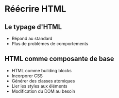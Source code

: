 # Réécrire HTML

## Le typage d'HTML

* Répond au standard
* Plus de problèmes de comportements

## HTML comme composante de base

* HTML comme building blocks
* Incorporer CSS
* Générer des classes atomiques
* Lier les styles aux éléments
* Modification du DOM au besoin



